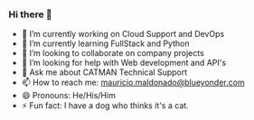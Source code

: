 ### Hi there 👋

- 🔭 I’m currently working on Cloud Support and DevOps
- 🌱 I’m currently learning FullStack and Python
- 👯 I’m looking to collaborate on company projects
- 🤔 I’m looking for help with Web development and API's
- 💬 Ask me about CATMAN Technical Support
- 📫 How to reach me: mauricio.maldonado@blueyonder.com
- 😄 Pronouns: He/His/Him
- ⚡ Fun fact: I have a dog who thinks it's a cat.

<!--
**mauricio-maldonado-by/mauricio-maldonado-by** is a ✨ _special_ ✨ repository because its `README.md` (this file) appears on your GitHub profile.

Here are some ideas to get you started:

- 🔭 I’m currently working on Cloud Support and DevOps
- 🌱 I’m currently learning FullStack and Python
- 👯 I’m looking to collaborate on company projects
- 🤔 I’m looking for help with Web development and API's
- 💬 Ask me about CATMAN Technical Support
- 📫 How to reach me: mauricio.maldonado@blueyonder.com
- 😄 Pronouns: He/His/Him
- ⚡ Fun fact: I have a dog who thinks it's a cat.
-->
